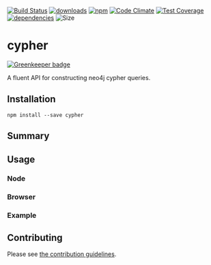 [![Build Status](https://travis-ci.org/tandrewnichols/cypher.png)](https://travis-ci.org/tandrewnichols/cypher) [![downloads](http://img.shields.io/npm/dm/cypher.svg)](https://npmjs.org/package/cypher) [![npm](http://img.shields.io/npm/v/cypher.svg)](https://npmjs.org/package/cypher) [![Code Climate](https://codeclimate.com/github/tandrewnichols/cypher/badges/gpa.svg)](https://codeclimate.com/github/tandrewnichols/cypher) [![Test Coverage](https://codeclimate.com/github/tandrewnichols/cypher/badges/coverage.svg)](https://codeclimate.com/github/tandrewnichols/cypher) [![dependencies](https://david-dm.org/tandrewnichols/cypher.png)](https://david-dm.org/tandrewnichols/cypher) ![Size](https://img.shields.io/badge/size-368b-brightgreen.svg)

# cypher

[![Greenkeeper badge](https://badges.greenkeeper.io/tandrewnichols/cypher.svg)](https://greenkeeper.io/)

A fluent API for constructing neo4j cypher queries.

## Installation

`npm install --save cypher`

## Summary

## Usage

### Node
### Browser

### Example

## Contributing

Please see [the contribution guidelines](CONTRIBUTING.md).
